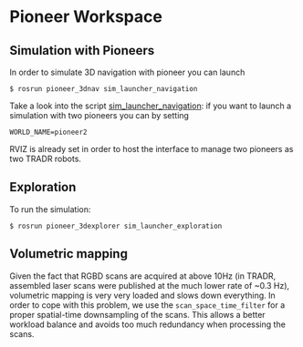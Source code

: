 # Pioneer Workspace

## Simulation with Pioneers 

In order to simulate 3D navigation with pioneer you can launch 
```
$ rosrun pioneer_3dnav sim_launcher_navigation
```
Take a look into the script [sim_launcher_navigation](pioneer_nav/pioneer_3dnav/scripts/sim_launcher_navigation): if you want to launch a simulation with two pioneers you can by setting 
```
WORLD_NAME=pioneer2 
```
RVIZ is already set in order to host the interface to manage two pioneers as two TRADR robots. 

## Exploration

To run the simulation:
```
$ rosrun pioneer_3dexplorer sim_launcher_exploration
```

## Volumetric mapping 

Given the fact that RGBD scans are acquired at above 10Hz (in TRADR, assembled laser scans were published at the much lower rate of ~0.3 Hz), volumetric mapping is very very loaded and slows down everything. In order to cope with this problem, we use the `scan_space_time_filter` for a proper spatial-time downsampling of the scans. This allows a better workload balance and avoids too much redundancy when processing the scans.
